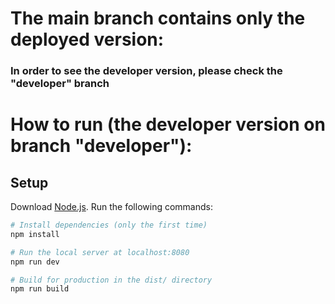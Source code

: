 # The main branch contains only the deployed version:

### In order to see the developer version, please check the "developer" branch


# How to run (the developer version on branch "developer"):

## Setup
Download [Node.js](https://nodejs.org/en/download/).
Run the following commands:

``` bash
# Install dependencies (only the first time)
npm install

# Run the local server at localhost:8080
npm run dev

# Build for production in the dist/ directory
npm run build
```
